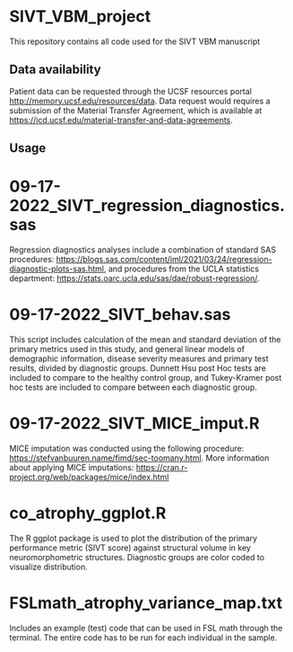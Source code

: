 # SIVT_VBM_project
This repository contains all code used for the SIVT VBM manuscript

## Data availability
Patient data can be requested through the UCSF resources portal http://memory.ucsf.edu/resources/data.
Data request would requires a submission of the Material Transfer Agreement, which is available at https://icd.ucsf.edu/material-transfer-and-data-agreements.

## Usage

# 09-17-2022_SIVT_regression_diagnostics.sas
Regression diagnostics analyses include a combination of standard SAS procedures: https://blogs.sas.com/content/iml/2021/03/24/regression-diagnostic-plots-sas.html, and procedures from the UCLA statistics department: https://stats.oarc.ucla.edu/sas/dae/robust-regression/. 

# 09-17-2022_SIVT_behav.sas
This script includes calculation of the mean and standard deviation of the primary metrics used in this study, and general linear models of demographic information, disease severity measures and primary test results, divided by diagnostic groups. Dunnett Hsu post Hoc tests are included to compare to the healthy control group, and Tukey-Kramer post hoc tests are included to compare between each diagnostic group.

# 09-17-2022_SIVT_MICE_imput.R
MICE imputation was conducted using the following procedure: https://stefvanbuuren.name/fimd/sec-toomany.html.
More information about applying MICE imputations: https://cran.r-project.org/web/packages/mice/index.html

# co_atrophy_ggplot.R
The R ggplot package is used to plot the distribution of the primary performance metric (SIVT score) against structural volume in key neuromorphometric structures. Diagnostic groups are color coded to visualize distribution.

# FSLmath_atrophy_variance_map.txt
Includes an example (test) code that can be used in FSL math through the terminal. The entire code has to be run for each individual in the sample.
